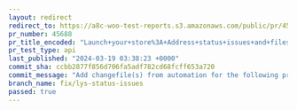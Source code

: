 ```yaml
---
layout: redirect
redirect_to: https://a8c-woo-test-reports.s3.amazonaws.com/public/pr/45688/api/index.html
pr_number: 45688
pr_title_encoded: "Launch+your+store%3A+Address+status+issues+and+filesystem"
pr_test_type: api
last_published: "2024-03-19 03:38:23 +0000"
commit_sha: ccbb2877f856d706fa5adf782cd68fcff653a720
commit_message: "Add changefile(s) from automation for the following project(s): wooco…"
branch_name: fix/lys-status-issues
passed: true
---
```


